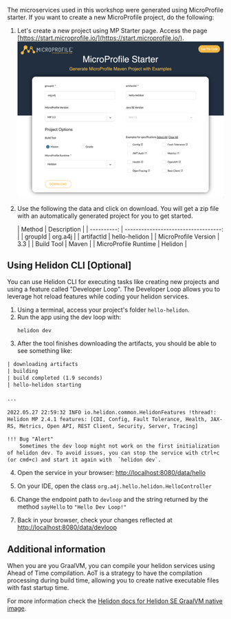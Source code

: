 The microservices used in this workshop were generated using MicroProfile starter. If you want to create a new MicroProfile project, do the following:

1. Let's create a new project using MP Starter page. Access the page [https://start.microprofile.io/](https://start.microprofile.io/).
   ![mp starter](../images/01_hello_helidon_mp_started.png )

2. Use the following the data and click on download. You will get a zip file with an automatically generated project for you to get started.

   | Method      | Description                          |
         | ----------: | -----------------------------------: |
   | groupId       | org.a4j  |
   | artifactId       | hello-helidon |
   | MicroProfile Version    | 3.3 |
   | Build Tool | Maven | 
   | MicroProfile Runtime | Helidon | 


## Using Helidon CLI [Optional]

You can use Helidon CLI for executing tasks like creating new projects and using a feature called "Developer Loop". The Developer Loop allows you to leverage hot reload features while coding your helidon services.

1. Using a terminal, access your project's folder `hello-helidon`.
2. Run the app using the dev loop with:
    ```shell
    helidon dev
    ```
3. After the tool finishes downloading the artifacts, you should be able to see something like:
```shell
| downloading artifacts
| building
| build completed (1.9 seconds)
| hello-helidon starting

...

2022.05.27 22:59:32 INFO io.helidon.common.HelidonFeatures !thread!: Helidon MP 2.4.1 features: [CDI, Config, Fault Tolerance, Health, JAX-RS, Metrics, Open API, REST Client, Security, Server, Tracing]
```

    !!! Bug "Alert"
        Sometimes the dev loop might not work on the first initialization of helidon dev. To avoid issues, you can stop the service with ctrl+c (or cmd+c) and start it again with  `helidon dev`.

4. Open the service in your browser: [http://localhost:8080/data/hello](http://localhost:8080/data/hello)

5. On your IDE, open the class `org.a4j.hello.helidon.HelloController`
6. Change the endpoint path to `devloop` and the string returned by the method `sayHello` to `"Hello Dev Loop!"`
7. Back in your browser, check your changes reflected at [http://localhost:8080/data/devloop](http://localhost:8080/data/devloop)

## Additional information

When you are you GraalVM, you can compile your helidon services using Ahead of Time compilation. AoT is a strategy to have the compilation processing during build time, allowing you to create native executable files with fast startup time.

For more information check the [Helidon docs for Helidon SE GraalVM native image](https://helidon.io/docs/v2/#/se/aot/01_introduction). 
